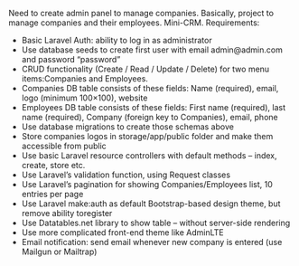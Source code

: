 Need to create admin panel to manage companies. Basically, project to manage
companies and their employees. Mini-CRM.
Requirements:
<ul>
<li>Basic Laravel Auth: ability to log in as administrator</li>
<li>Use database seeds to create first user with email admin@admin.com and password “password”</li>
<li>CRUD functionality (Create / Read / Update / Delete) for two menu items:Companies and Employees.</li>
<li>Companies DB table consists of these fields: Name (required), email, logo (minimum 100×100), website</li>
<li>Employees DB table consists of these fields: First name (required), last name (required), Company (foreign key to Companies), email, phone</li>
<li>Use database migrations to create those schemas above</li>
<li>Store companies logos in storage/app/public folder and make them accessible from public</li>
<li>Use basic Laravel resource controllers with default methods – index, create, store etc.</li>
<li>Use Laravel’s validation function, using Request classes</li>
<li>Use Laravel’s pagination for showing Companies/Employees list, 10 entries per page</li>
<li>Use Laravel make:auth as default Bootstrap-based design theme, but remove ability toregister</li>
<li>Use Datatables.net library to show table – without server-side rendering</li>
<li>Use more complicated front-end theme like AdminLTE</li>
<li>Email notification: send email whenever new company is entered (use Mailgun or Mailtrap)</li>
</ul>